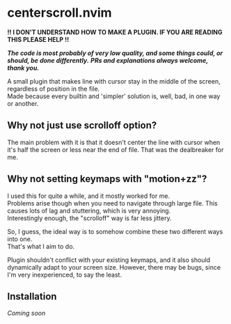 # centerscroll.nvim

**!! I DON'T UNDERSTAND HOW TO MAKE A PLUGIN. IF YOU ARE READING THIS PLEASE HELP !!**

***The code is most probably of very low quality, and some things could, or should, be done differently.***
***PRs and explanations always welcome, thank you.***

A small plugin that makes line with cursor stay in the middle of the screen, regardless of position in the file.  
Made because every builtin and 'simpler' solution is, well, bad, in one way or another.

## Why not just use scrolloff option?

The main problem with it is that it doesn't center the line with cursor when it's half the screen or less near the end of file.
That was the dealbreaker for me.

## Why not setting keymaps with "motion+zz"?

I used this for quite a while, and it mostly worked for me.  
Problems arise though when you need to navigate through large file.
This causes lots of lag and stuttering, which is very annoying.  
Interestingly enough, the "scrolloff" way is far less jittery.

So, I guess, the ideal way is to somehow combine these two different ways into one.  
That's what I aim to do.

Plugin shouldn't conflict with your existing keymaps, and it also should dynamically adapt to your screen size.
However, there may be bugs, since I'm very inexperienced, to say the least.

## Installation

*Coming soon*
